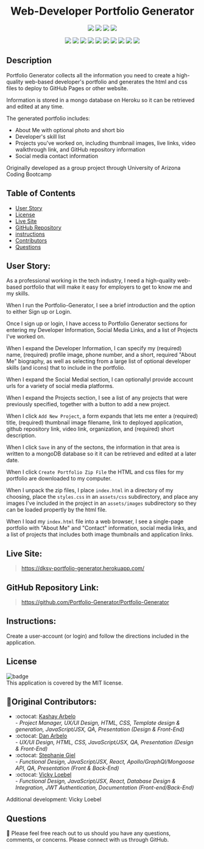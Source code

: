 
<h1 align="center">Web-Developer Portfolio Generator</h1>
 

  <p align="center">
    <img src="https://img.shields.io/github/repo-size/Coding-Bootcamp-Survival-Guide/Coding-Bootcamp-Survival-Guide?style=plastic" />
    <img src="https://img.shields.io/github/languages/count/Coding-Bootcamp-Survival-Guide/Coding-Bootcamp-Survival-Guide?style=plastic" />
    <img src="https://img.shields.io/github/languages/top/Coding-Bootcamp-Survival-Guide/Coding-Bootcamp-Survival-Guide?style=plastic" />
    <img src="https://img.shields.io/github/last-commit/Coding-Bootcamp-Survival-Guide/Coding-Bootcamp-Survival-Guide?style=plastic" />
  </p>

  <p align="center">
    <img src="https://img.shields.io/badge/Javascript-yellow" />
    <img src="https://img.shields.io/badge/React-yellow" />
    <img src="https://img.shields.io/badge/-TailwindCSS-blueviolet" />
    <img src="https://img.shields.io/badge/-Node.js-green" />
    <img src="https://img.shields.io/badge/Express-brightgreen" />
    <img src="https://img.shields.io/badge/JWT-orange" />
    <img src="https://img.shields.io/badge/MongoDB-blue" />


<img src="https://img.shields.io/badge/graphql-blue" />
    <img src="https://img.shields.io/badge/-Bcrypt-red" />
    <img src="https://img.shields.io/badge/-Dotenv-red" />
   
    
  </p>
  
  ## Description
Portfolio Generator collects all the information you need to create a high-quality web-based developer's portfolio and generates the html and css files to deploy to GitHub Pages or other website.  

Information is stored in a mongo database on Heroku so it can be retrieved and edited at any time.

The generated portfolio includes:  
 * About Me with optional photo and short bio
 * Developer's skill list
 * Projects you've worked on, including thumbnail images, live links, video walkthrough link, and GitHub repository information
 * Social media contact information 

Originally developed as a group project through University of Arizona Coding Bootcamp
<!-- ### Link to Walkthrough Video:

> - [:movie_camera: Click Here for an external video link.](https://drive.google.com/file/d/1UL_enQS1NUaSNOnWEJRAG2vYJFQae5Vr/view)
> - [:movie_camera: Click Here for the downloaded MP4 video saved locally.](./src/demo-MP4.mp4)
<!-- > - [:movie_camera: Click Here for the downloaded webm video saved locally.](./src/demo-webm.webm) -->

<!-- :loop: Here's a GIF showing the app's overall functionality:

<!-- ![demo](./src/demo.gif)  -->

## Table of Contents

- [User Story](#user)
- [License](#license)
- [Live Site](#live)
- [GitHub Repository](#github)
- [instructions](#instructions)
- [Contributors](#contributors)
- [Questions](#questions)

## User Story: 

As a professional working in the tech industry, I need a high-quality web-based portfolio that will make it easy for employers to get to know me and my skills.

When I run the Portfolio-Generator, I see a brief introduction and the option to either Sign up or Login.

Once I sign up or login, I have access to  Portfolio Generator sections for entering my Developer Information, Social Media Links, and a list of Projects I've worked on. 

When I expand the Developer Information, I can specify my (required) name, (required) profile image, phone number, and a short, required "About Me" biography, as well as selecting from a large list of optional developer skills (and icons) that to include in the portfolio.

When I expand the Social Medial section, I can optionallyl provide account urls for a variety of social media platforms.

When I expand the Projects section, I see a list of any projects that were previously specified, together with a button to add a new project. 

When I click ``Add New Project``, a form expands that lets me enter a (required) title, (required) thumbnail image filename, link to deployed application, github repository link, video link, organization, and (required) short description.

When I click ``Save`` in any of the sectons, the information in that area is written to a mongoDB database so it it can be retrieved and edited at a later date.

When I click ``Create Portfolio Zip File`` the HTML and css files for my portfolio are downloaded to my computer.

When I unpack the zip files, I place  ``index.html`` in a directory of my choosing, place the ``styles.css`` in an ``assets/css`` subdirectory, and place any images I've included in the project in an ``assets/images`` subdirectory so they can be loaded propertly by the html file.

When I load my ``index.html`` file into a web browser, I see a single-page portfolio with "About Me" and "Contact" information, social media links, and a list of projects that includes both image thumbnails and application links. 

## Live Site:

> https://dksv-portfolio-generator.herokuapp.com/

## GitHub Repository Link:

>https://github.com/Portfolio-Generator/Portfolio-Generator

## Instructions:

Create a user-account (or login) and follow the directions included in the application.   

## License

![badge](https://img.shields.io/badge/license-MIT-success)
<br />
This application is covered by the MIT license.

## 👥Original Contributors:

- :octocat: [Kashay Arbelo](https://github.com/KashCodes)<br /> - _Project Manager, UX/UI Design, HTML, CSS, Template design & generation, JavaScript/JSX, QA, Presentation (Design & Front-End)_
- :octocat: [Dan Arbelo](/https://github.com/Govepitr)<br /> - _UX/UI Design, HTML, CSS, JavaScript/JSX, QA, Presentation (Design & Front-End)_
- :octocat: [Stephanie Giel](https://github.com/SGiel)<br /> - _Functional Design, JavaScript/JSX, React, Apollo/GraphQl/Mongoose API, QA, Presentation (Front & Back-End)_
- :octocat: [Vicky Loebel](https://github.com/vloebel)<br /> - _Functional Design,  JavaScript/JSX, React, Database Design & Integration, JWT Authentication, Documentation (Front-end/Back-End)_

Additional development: Vicky Loebel

## Questions

🔧 Please feel free reach out to us should you have any questions, comments, or concerns. Please connect with us through GitHub.<br />
